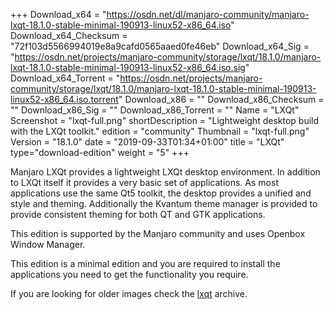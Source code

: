 +++
Download_x64 = "https://osdn.net/dl/manjaro-community/manjaro-lxqt-18.1.0-stable-minimal-190913-linux52-x86_64.iso"
Download_x64_Checksum = "72f103d5566994019e8a9cafd0565aaed0fe46eb"
Download_x64_Sig = "https://osdn.net/projects/manjaro-community/storage/lxqt/18.1.0/manjaro-lxqt-18.1.0-stable-minimal-190913-linux52-x86_64.iso.sig"
Download_x64_Torrent = "https://osdn.net/projects/manjaro-community/storage/lxqt/18.1.0/manjaro-lxqt-18.1.0-stable-minimal-190913-linux52-x86_64.iso.torrent"
Download_x86 = ""
Download_x86_Checksum = ""
Download_x86_Sig = ""
Download_x86_Torrent = ""
Name = "LXQt"
Screenshot = "lxqt-full.png"
shortDescription = "Lightweight desktop build with the LXQt toolkit."
edition = "community"
Thumbnail = "lxqt-full.png"
Version = "18.1.0"
date = "2019-09-33T01:34+01:00"
title = "LXQt"
type="download-edition"
weight = "5"
+++

Manjaro LXQt provides a lightweight LXQt desktop environment. In addition to LXQt itself it provides a very basic set of applications. As most applications use the same Qt5 toolkit, the desktop provides a unified and style and theming. Additionally the Kvantum theme manager is provided to provide consistent theming for both QT and GTK applications.

This edition is supported by the Manjaro community and uses Openbox Window Manager.

This edition is a minimal edition and you are required to install the applications you need to get the functionality you require.

If you are looking for older images check the [lxqt](https://osdn.net/projects/manjaro-community/storage/z_release_archive/lxqt) archive.
